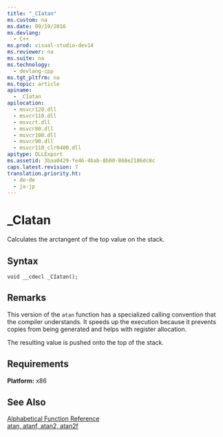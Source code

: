 ```yaml
---
title: "_CIatan"
ms.custom: na
ms.date: 09/19/2016
ms.devlang: 
  - C++
ms.prod: visual-studio-dev14
ms.reviewer: na
ms.suite: na
ms.technology: 
  - devlang-cpp
ms.tgt_pltfrm: na
ms.topic: article
apiname: 
  - _CIatan
apilocation: 
  - msvcr120.dll
  - msvcr110.dll
  - msvcrt.dll
  - msvcr80.dll
  - msvcr100.dll
  - msvcr90.dll
  - msvcr110_clr0400.dll
apitype: DLLExport
ms.assetid: 3baa0429-fe46-4bab-8b00-868e2186dc8c
caps.latest.revision: 7
translation.priority.ht: 
  - de-de
  - ja-jp
---
```

# _CIatan
Calculates the arctangent of the top value on the stack.  
  
## Syntax  
  
```  
void __cdecl _CIatan();  
```  
  
## Remarks  
 This version of the `atan` function has a specialized calling convention that the compiler understands. It speeds up the execution because it prevents copies from being generated and helps with register allocation.  
  
 The resulting value is pushed onto the top of the stack.  
  
## Requirements  
 **Platform:** x86  
  
## See Also  
 [Alphabetical Function Reference](../vs140/CRT-Alphabetical-Function-Reference.md)   
 [atan, atanf, atan2, atan2f](../vs140/atan--atanf--atanl--atan2--atan2f--atan2l.md)
